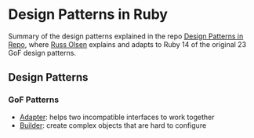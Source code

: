 # Design Patterns in Ruby

Summary of the design patterns explained in the repo [Design Patterns in Repo](http://designpatternsinruby.com/), where [Russ Olsen](http://russolsen.com/) explains and adapts to Ruby 14 of the original 23 GoF design patterns. 
 
## Design Patterns  

### GoF Patterns

* [Adapter](): helps two incompatible interfaces to work together
*  [Builder](): create complex objects that are hard to configure


